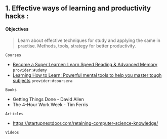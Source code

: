 

## 1. Effective ways of learning and productivity hacks :
#### Objectives

> Learn about effective techniques for study and applying the same in practise.
> Methods, tools, strategy for better productivity.

``Courses``
- [Become a Super Learner: Learn Speed Reading & Advanced     Memory][1] ``provider:#udemy``
- [Learning How to Learn: Powerful mental tools to help you master tough subjects][2] ``provider:#coursera``

``Books``
- Getting Things Done - David Allen 
- The 4-Hour Work Week - Tim Ferris

``Articles``
- https://startupnextdoor.com/retaining-computer-science-knowledge/

``Videos``



[1]:<https://www.udemy.com/superlearning-speed-reading-memory-techniques/learn/v4/>
[2]:<https://www.coursera.org/learn/learning-how-to-learn>
